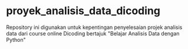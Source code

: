 # proyek_analisis_data_dicoding
Repository ini digunakan untuk kepentingan penyelesaian projek analisis data dari course online Dicoding bertajuk "Belajar Analisis Data dengan Python" 
